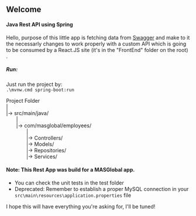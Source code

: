 ## Welcome

#### Java Rest API using Spring

Hello, purpose of this little app is fetching data from [Swagger](http://masglobaltestapi.azurewebsites.net/swagger/) and make to it the necessarly changes to work properly with a custom API which is going to be consumed by a React.JS site (it's in the "FrontEnd" folder on the root)<br>.

##### Run:
Just run the project by:  
`.\mvnw.cmd spring-boot:run`


Project Folder  
|  
|-> src/main/java/  
&nbsp;&nbsp;&nbsp;&nbsp;&nbsp;&nbsp;&nbsp;|  
&nbsp;&nbsp;&nbsp;&nbsp;&nbsp;&nbsp;&nbsp;|-> com/masglobal/employees/  
&nbsp;&nbsp;&nbsp;&nbsp;&nbsp;&nbsp;&nbsp;&nbsp;&nbsp;&nbsp;&nbsp;&nbsp;&nbsp;&nbsp;|  
&nbsp;&nbsp;&nbsp;&nbsp;&nbsp;&nbsp;&nbsp;&nbsp;&nbsp;&nbsp;&nbsp;&nbsp;&nbsp;&nbsp;|-> Controllers/  
&nbsp;&nbsp;&nbsp;&nbsp;&nbsp;&nbsp;&nbsp;&nbsp;&nbsp;&nbsp;&nbsp;&nbsp;&nbsp;&nbsp;|-> Models/  
&nbsp;&nbsp;&nbsp;&nbsp;&nbsp;&nbsp;&nbsp;&nbsp;&nbsp;&nbsp;&nbsp;&nbsp;&nbsp;&nbsp;|-> Repositories/  
&nbsp;&nbsp;&nbsp;&nbsp;&nbsp;&nbsp;&nbsp;&nbsp;&nbsp;&nbsp;&nbsp;&nbsp;&nbsp;&nbsp;|-> Services/  

#### Note: This Rest App was build for a MASGlobal app.
- You can check the unit tests in the test folder 
- Deprecated: Remember to establish a proper MySQL connection in your `src\main\resources\application.properties` file

I hope this will have everything you're asking for, I'll be tuned!